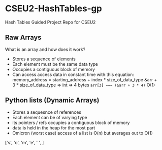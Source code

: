 # CSEU2-HashTables-gp
Hash Tables Guided Project Repo for CSEU2

## Raw Arrays
What is an array and how does it work?
* Stores a sequence of elements
* Each element must be the same data type
* Occupies a contiguous block of memory
* Can access access data in constant time with this equation: memory_address = starting_address + index * size_of_data_type
&arr + 3 * size_of_data_type => int => 4 bytes
`arr[3] === (&arr + 3 * 4)` O(1)

## Python lists (Dynamic Arrays)
* Stores a sequesnce of references
* Each element can be of varying type
* its pointers / refs occupies a contiguous block of memory
* data is held in the heap for the most part
* Omicron (worst case) access of a list is O(n) but averages out to O(1)

['s', 'o', 'm', 'e', ' ', ]




